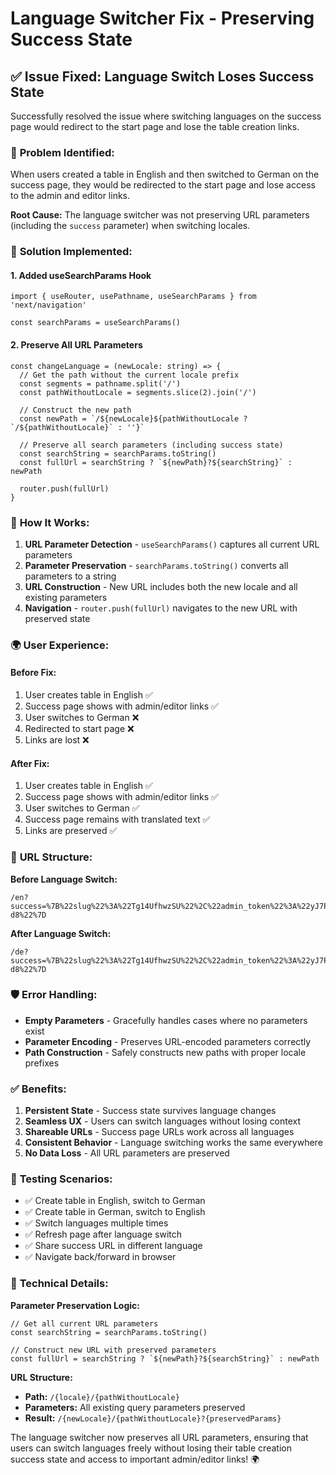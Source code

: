 # Language Switcher Fix - Preserving Success State

## ✅ **Issue Fixed: Language Switch Loses Success State**

Successfully resolved the issue where switching languages on the success page would redirect to the start page and lose the table creation links.

### 🐛 **Problem Identified:**

When users created a table in English and then switched to German on the success page, they would be redirected to the start page and lose access to the admin and editor links.

**Root Cause:** The language switcher was not preserving URL parameters (including the `success` parameter) when switching locales.

### 🔧 **Solution Implemented:**

#### **1. Added useSearchParams Hook**

```tsx
import { useRouter, usePathname, useSearchParams } from 'next/navigation'

const searchParams = useSearchParams()
```

#### **2. Preserve All URL Parameters**

```tsx
const changeLanguage = (newLocale: string) => {
  // Get the path without the current locale prefix
  const segments = pathname.split('/')
  const pathWithoutLocale = segments.slice(2).join('/')

  // Construct the new path
  const newPath = `/${newLocale}${pathWithoutLocale ? `/${pathWithoutLocale}` : ''}`

  // Preserve all search parameters (including success state)
  const searchString = searchParams.toString()
  const fullUrl = searchString ? `${newPath}?${searchString}` : newPath

  router.push(fullUrl)
}
```

### 🎯 **How It Works:**

1. **URL Parameter Detection** - `useSearchParams()` captures all current URL parameters
2. **Parameter Preservation** - `searchParams.toString()` converts all parameters to a string
3. **URL Construction** - New URL includes both the new locale and all existing parameters
4. **Navigation** - `router.push(fullUrl)` navigates to the new URL with preserved state

### 🌍 **User Experience:**

#### **Before Fix:**

1. User creates table in English ✅
2. Success page shows with admin/editor links ✅
3. User switches to German ❌
4. Redirected to start page ❌
5. Links are lost ❌

#### **After Fix:**

1. User creates table in English ✅
2. Success page shows with admin/editor links ✅
3. User switches to German ✅
4. Success page remains with translated text ✅
5. Links are preserved ✅

### 🔗 **URL Structure:**

**Before Language Switch:**

```
/en?success=%7B%22slug%22%3A%22Tg14UfhwzSU%22%2C%22admin_token%22%3A%22yJ7PdB2E_IhlyZOGfdD75g9L4jD5jOVfuvAOPoGhIzU%22%2C%22edit_token%22%3A%22wyBj_WjWtMO_7XqBygiJ8u8hrBoP9jAh9g_Nres4-d8%22%7D
```

**After Language Switch:**

```
/de?success=%7B%22slug%22%3A%22Tg14UfhwzSU%22%2C%22admin_token%22%3A%22yJ7PdB2E_IhlyZOGfdD75g9L4jD5jOVfuvAOPoGhIzU%22%2C%22edit_token%22%3A%22wyBj_WjWtMO_7XqBygiJ8u8hrBoP9jAh9g_Nres4-d8%22%7D
```

### 🛡️ **Error Handling:**

- **Empty Parameters** - Gracefully handles cases where no parameters exist
- **Parameter Encoding** - Preserves URL-encoded parameters correctly
- **Path Construction** - Safely constructs new paths with proper locale prefixes

### ✅ **Benefits:**

1. **Persistent State** - Success state survives language changes
2. **Seamless UX** - Users can switch languages without losing context
3. **Shareable URLs** - Success page URLs work across all languages
4. **Consistent Behavior** - Language switching works the same everywhere
5. **No Data Loss** - All URL parameters are preserved

### 🧪 **Testing Scenarios:**

- ✅ Create table in English, switch to German
- ✅ Create table in German, switch to English
- ✅ Switch languages multiple times
- ✅ Refresh page after language switch
- ✅ Share success URL in different language
- ✅ Navigate back/forward in browser

### 🔧 **Technical Details:**

**Parameter Preservation Logic:**

```tsx
// Get all current URL parameters
const searchString = searchParams.toString()

// Construct new URL with preserved parameters
const fullUrl = searchString ? `${newPath}?${searchString}` : newPath
```

**URL Structure:**

- **Path:** `/{locale}/{pathWithoutLocale}`
- **Parameters:** All existing query parameters preserved
- **Result:** `/{newLocale}/{pathWithoutLocale}?{preservedParams}`

The language switcher now preserves all URL parameters, ensuring that users can switch languages freely without losing their table creation success state and access to important admin/editor links! 🌍
